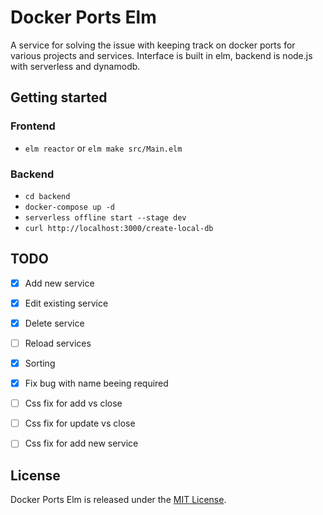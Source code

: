 # Docker Ports Elm

A service for solving the issue with keeping track on docker ports for various projects and services. Interface is built in elm, backend is node.js with serverless and dynamodb.


## Getting started

### Frontend
- `elm reactor` or `elm make src/Main.elm`

### Backend
- `cd backend`
- `docker-compose up -d`
- `serverless offline start --stage dev`
- `curl http://localhost:3000/create-local-db`


## TODO
- [x] Add new service
- [x] Edit existing service
- [x] Delete service
- [ ] Reload services
- [x] Sorting
- [x] Fix bug with name beeing required
- [ ] Css fix for add vs close
- [ ] Css fix for update vs close
- [ ] Css fix for add new service


## License

Docker Ports Elm is released under the [MIT License](http://www.opensource.org/licenses/MIT).
